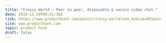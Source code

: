 ```yaml
---
title: "Crossy World — Peer to peer, disposable & secure video chat."
date: 2019-11-29T09:21:36Z
link: https://www.producthunt.com/posts/crossy-world?utm_medium=RSS&utm_source=hune
site: www.producthunt.com
topic: product hunt
draft: false
---
```

